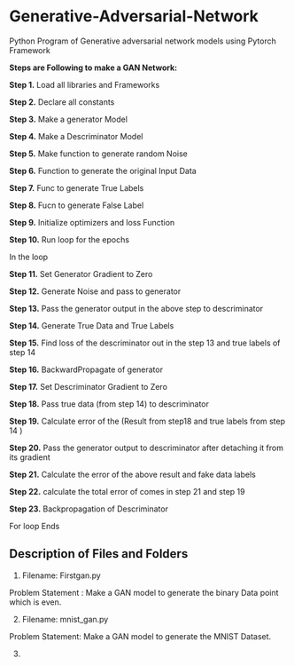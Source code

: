 # Generative-Adversarial-Network
 Python Program of Generative adversarial network models using Pytorch Framework

**Steps are Following to make a GAN Network:**

**Step 1.** Load all libraries and Frameworks

**Step 2.** Declare all constants

**Step 3.** Make a generator Model

**Step 4.** Make a Descriminator Model

**Step 5.** Make function to generate random Noise

**Step 6.** Function to generate the original Input Data

**Step 7.** Func to generate True Labels

**Step 8.** Fucn to generate False Label

**Step 9.** Initialize optimizers and loss Function

**Step 10.** Run loop for the epochs

In the loop

**Step 11.** Set Generator Gradient to Zero

**Step 12.** Generate Noise and pass to generator

**Step 13.**  Pass the generator output in the above step to descriminator

**Step 14.** Generate True Data and True Labels

**Step 15.** Find loss of the descriminator out in the step 13 and true labels of step 14 

**Step 16.** BackwardPropagate of generator 

**Step 17.** Set Descriminator Gradient to Zero

**Step 18.** Pass true data (from step 14) to descriminator 

**Step 19.** Calculate error of the (Result from step18 and true labels from step 14 )

**Step 20.** Pass the generator output to descriminator after detaching it from its gradient

**Step 21.** Calculate the error of the above result and fake data labels

**Step 22.** calculate the total error of comes in step 21 and step 19

**Step 23.** Backpropagation of Descriminator

For loop Ends



## Description of Files and Folders

1. Filename: Firstgan.py

Problem Statement : Make a GAN model to generate the binary Data point which is even. 

2. Filename: mnist_gan.py 

Problem Statement: Make a GAN model to generate the MNIST Dataset.

3.


